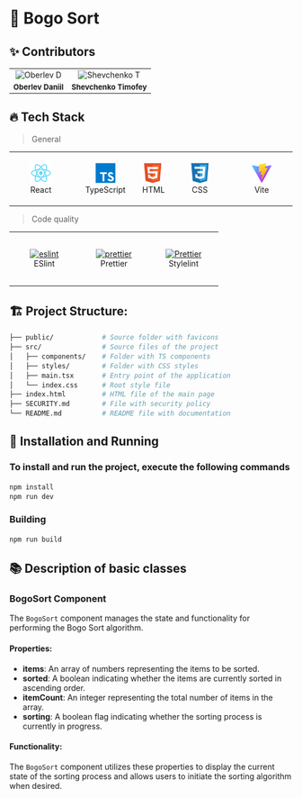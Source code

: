 # 🚀 Bogo Sort

## ✨ Contributors

<table width="100%">
  <tr>
    <td align="center" style="word-wrap: break-word; width: 100; height: 100">
      <a href="https://github.com/Daniil-Oberlev" style="text-decoration: none;">
        <img
          src="https://avatars.githubusercontent.com/u/134169579?v=4"
          width="100;"
          alt="Oberlev D"/>
        <br />
        <sub style="font-size:13px"><b>Oberlev&nbsp;Daniil</b></sub>
      </a>
    </td>
    <td align="center" style="word-wrap: break-word; width: 100; height: 100">
      <a href="https://github.com/JlwxdQueen" style="text-decoration: none;">
        <img
          src="https://avatars.githubusercontent.com/u/148983664?v=4"
          width="100;"
          alt="Shevchenko T"
        />
        <br />
        <sub style="font-size:13px"><b>Shevchenko&nbsp;Timofey</b></sub>
      </a>
    </td>
  </tr>
</table>

<h2 align="left" id='tech-stack'>🔥 Tech Stack</h2>

>General
<table width="100%">
  <tr>
    <td align="center" width="110" height="90">
      <a href="#tech-stack">
        <img
          src="https://github.com/devicons/devicon/blob/master/icons/react/react-original.svg"
          width="36"
          height="36"
          alt="React"
        />
      </a>
      <br>React
    </td>
    <td align="center" width="110" height="90">
      <a href="#tech-stack">
        <img
          src="https://raw.githubusercontent.com/devicons/devicon/1119b9f84c0290e0f0b38982099a2bd027a48bf1/icons/typescript/typescript-original.svg"
          width="36"
          height="36"
          alt="TypeScript"
        />
      </a>
      <br>TypeScript
    </td>
    <td>
      <a href="#tech-stack">
        <img
          src="https://github.com/devicons/devicon/blob/master/icons/html5/html5-original.svg"
          width="36"
          height="36"
          alt="HTML"
        />
      </a>
      <br>HTML
    </td>
    <td align="center" width="110" height="90">
      <a href="#tech-stack" >
        <img
          src="https://github.com/devicons/devicon/blob/master/icons/css3/css3-original.svg"
          width="36"
          height="36"
          alt="CSS"
        />
      </a>
      <br>CSS
    </td>
    <td align="center" width="110" height="90">
      <a href="#tech-stack" >
        <img
          src="https://raw.githubusercontent.com/devicons/devicon/6910f0503efdd315c8f9b858234310c06e04d9c0/icons/vitejs/vitejs-original.svg"
          width="36"
          height="36"
          alt="Vite"
        />
      </a>
      <br>Vite
    </td>
  </tr>
</table>

> Code quality

<table width='100%'>
  <tr>
    <td align="center" width="110" height="90">
      <a href="#tech-stack">
        <img
          src="https://brandeps.com/icon-download/E/Eslint-icon-vector-02.svg"
          width="36"
          height="36"
          alt="eslint"
        />
      </a>
      <br>ESlint
    </td>
    <td align="center" width="110" height="90">
      <a href="#tech-stack">
        <img src="https://brandeps.com/icon-download/P/Prettier-icon-vector-02.svg" width="36" height="36" alt="prettier" />
      </a>
      <br>Prettier
    </td>
        <td align="center" width="110" height="90">
      <a href="#tech-stack">
        <img src="https://brandeps.com/logo-download/S/Stylelint-logo-vector-01.svg" width="36" height="36" alt="Prettier" />
      </a>
      <br>Stylelint
    </td>
  </tr>
</table>

<h2>🏗️ Project Structure:</h2>

```Bash
├── public/            # Source folder with favicons
├── src/               # Source files of the project
│   ├── components/    # Folder with TS components
│   ├── styles/        # Folder with CSS styles
│   ├── main.tsx       # Entry point of the application
│   └── index.css      # Root style file
├── index.html         # HTML file of the main page
├── SECURITY.md        # File with security policy
└── README.md          # README file with documentation
```

<h2>📁 Installation and Running</h2>

<h3>To install and run the project, execute the following commands</h3>

```Bash
npm install
npm run dev
```

<h3>Building</h3>

```Bash
npm run build
```

<h2>📚 Description of basic classes</h2>

### BogoSort Component

The `BogoSort` component manages the state and functionality for performing the Bogo Sort algorithm.

#### Properties:

- **items**: An array of numbers representing the items to be sorted.
- **sorted**: A boolean indicating whether the items are currently sorted in ascending order.
- **itemCount**: An integer representing the total number of items in the array.
- **sorting**: A boolean flag indicating whether the sorting process is currently in progress.

#### Functionality:

The `BogoSort` component utilizes these properties to display the current state of the sorting process and allows users to initiate the sorting algorithm when desired.


